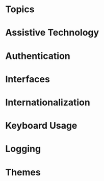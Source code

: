 # Topics

# Assistive Technology

# Authentication

# Interfaces

# Internationalization

# Keyboard Usage

# Logging

# Themes


